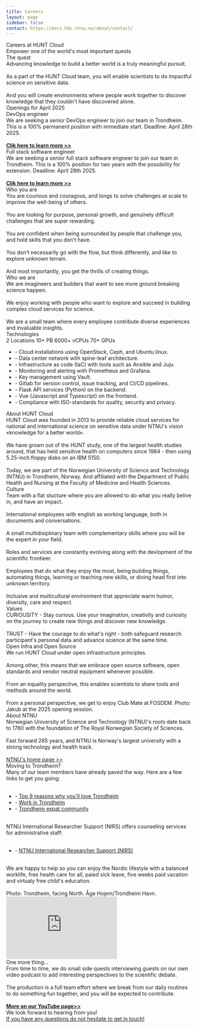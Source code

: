 ```yaml
---
title: Careers
layout: page
sidebar: false
contact: https://docs.hdc.ntnu.no/about/contact/
---
```


<!-- <script setup></script> -->
<div class="hc-home-page">

<!-- BLOCK START: Top images --> 
  <div class="hc-header">
    <!-- Note testing hcc-career-header-img for custom image-->
    <div class="hc-header-img"></div>
  </div>
<!-- BLOCK END: Top images --> 
  
  
  
<!----------------------------------------------->
<!-- Block: Freedom to explore -->
<!----------------------------------------------->

  <div class="hc-block">
    <div class="hc-block-container">
      <div class="hc-section">
        <v-row justify="center">
         Careers at HUNT Cloud
        </v-row>
      </div>
     <div class="hc-title-main font-weight-black">
        Empower one of the world's most important quests
      </div>
    </div>
  </div>


<!-- BLOCK START: Quest --> 
  <div class="hc-block">
    <div class="hc-block-container">
      <div class="hc-container-subtitle" style="text-align: left">
        <v-row>
          <v-col cols="12" class="v-col-sm-6">
            <div class="hc-container-title">
              The quest
            </div>
            Advancing knowledge to build a better world is a truly meaningful pursuit.<br><br>As a part of the HUNT Cloud team, you will enable scientists to do impactful science on sensitive data.<br><br>And you will create environments where people work together to discover knowledge that they couldn't have discovered alone.
          </v-col>
          <v-col cols="12" class="v-col-sm-6">
<!--          <v-col cols="6" class="d-none d-sm-flex">     -->
          <!-- src="data:image/png;base64,iVBORw0KGgoAAAANSUhEUgAAAAEAAAABCAQAAAC1HAwCAAAAC0lEQVR42mNkYAAAAAYAAjCB0C8AAAAASUVORK5CYII=" -->
          <v-sheet
            class="mx-auto"
            :width="300"
            :height="300"
            color="transparent"
          >
            <v-img
              class="mx-auto my-10 fill-height"
              max-width="300"
              max-height="300"
              src="/img/A3_Trust_boat_500px.png"
            >
              <template v-slot:placeholder>
                <div class="d-flex align-center justify-center fill-height">
                  <v-progress-circular
                    color="grey-lighten-4"
                    indeterminate
                  ></v-progress-circular>
                </div>
              </template>
            </v-img>
          </v-sheet>
        </v-col>
        </v-row>
      </div>
    </div>
  </div>
<!-- BLOCK END: Quest --> 





<!-- BLOCK START: Current openings --> 
  <div class="hc-block">
    <div class="hc-block-container">
      <div class="hc-container-subtitle">
        Openings for April 2025
      </div>
      <div class="hc-container-subtitle" style="text-align: left">
        <v-row>
          <v-col cols="12" class="v-col-sm-6">
            <div class="hc-container-title" style="text-align: left">
            DevOps engineer
            </div>
            We are seeking a senior DevOps engineer to join our team in Trondheim. This is a 100% permanent position with immediate start. Deadline: April 28th 2025.<br><br><strong><a href="https://www.jobbnorge.no/en/available-jobs/job/277477/senior-devops-engineer">Clik here to learn more >></a></strong>
          </v-col>
          <v-col cols="12" class="v-col-sm-6">
            <div class="hc-container-title" style="text-align: left">
             Full stack software engineer
            </div>
            We are seeking a senior full stack software engneer to join our team in Trondheim. This is a 100% position for two years with the possibility for extension. Deadline: April 28th 2025.<br><br><strong><a href="https://www.jobbnorge.no/en/available-jobs/job/277482/senior-full-stack-software-engineer">Clik here to learn more >></a></strong>
          </v-col>
        </v-row>
      </div>
    </div>
  </div>
<!-- BLOCK END: Current openings --> 









<!-- BLOCK START: Who are you --> 
  <div class="hc-block">
    <div class="hc-block-container">
      <div class="hc-container-subtitle" style="text-align: left">
        <v-row>
          <v-col cols="12" class="v-col-sm-6">
<!--          <v-col cols="6" class="d-none d-sm-flex">     -->
          <!-- src="data:image/png;base64,iVBORw0KGgoAAAANSUhEUgAAAAEAAAABCAQAAAC1HAwCAAAAC0lEQVR42mNkYAAAAAYAAjCB0C8AAAAASUVORK5CYII=" -->
          <v-sheet
            class="mx-auto"
            :width="300"
            :height="300"
            color="transparent"
          >
            <v-img
              class="mx-auto my-10 fill-height"
              max-width="300"
              max-height="300"
              src="/img/Portal3-square-500px.jpg"
            >
              <template v-slot:placeholder>
                <div class="d-flex align-center justify-center fill-height">
                  <v-progress-circular
                    color="grey-lighten-4"
                    indeterminate
                  ></v-progress-circular>
                </div>
              </template>
            </v-img>
          </v-sheet>
        </v-col>
          <v-col cols="12" class="v-col-sm-6">
            <div class="hc-container-title">
              Who you are
            </div>
            You are courious and couragous, and longs to solve challenges at scale to improve the well-being of others.<br><br>You are looking for purpose, personal growth, and genuinely difficult challenges that are super rewarding.<br><br>You are confident when being surrounded by people that challenge you, and hold skills that you don't have.<br><br>You don’t necessarily go with the flow, but think differently, and like to explore unknown terrain.<br><br>And most importantly, you get the thrills of creating things.
            </v-col>
        </v-row>
      </div>
    </div>
  </div>
<!-- BLOCK END: Who are you --> 




<!-- BLOCK Start: Who are we --> 
  <div class="hc-block">
    <div class="hc-block-container">
      <div class="hc-container-subtitle" style="text-align: left">
        <v-row>
          <v-col cols="12" class="v-col-sm-6">
            <div class="hc-container-title">
              Who we are
            </div>
            We are imagineers and builders that want to see more ground breaking science happen.<br><br>We enjoy working with people who want to explore and succeed in building complex cloud services for science.<br><br>We are a small team where every employee contribute diverse experiences and invaluable insights.
          </v-col>
          <v-col cols="12" class="v-col-sm-6">
<!--          <v-col cols="6" class="d-none d-sm-flex">     -->
          <!-- src="data:image/png;base64,iVBORw0KGgoAAAANSUhEUgAAAAEAAAABCAQAAAC1HAwCAAAAC0lEQVR42mNkYAAAAAYAAjCB0C8AAAAASUVORK5CYII=" -->
          <v-sheet
            class="mx-auto"
            :width="300"
            :height="300"
            color="transparent"
          >
            <v-img
              class="mx-auto my-10 fill-height"
              max-width="300"
              max-height="300"
              src="/img/teach_500px.png"
            >
              <template v-slot:placeholder>
                <div class="d-flex align-center justify-center fill-height">
                  <v-progress-circular
                    color="grey-lighten-4"
                    indeterminate
                  ></v-progress-circular>
                </div>
              </template>
            </v-img>
          </v-sheet>
        </v-col>
        </v-row>
      </div>
    </div>
  </div>
<!-- BLOCK End: Who are we --> 






<!-- BLOCK START: Specs --> 
  <div class="hc-block">
    <div class="hc-block-container">
      <div class="hc-container-title">
        Technologies
      </div>
      <v-row class="pt-10 pb-6">
        <v-col cols="12" class="v-col-sm-12 v-col-md-6 align-self-stretch">
          <v-card
            variant="tonal"
            class="mx-auto h-100 pb-6"
            color="#3E628A"
            title="Server rooms"
          >
            <v-card-text class="py-0">
              <v-row align="center" no-gutters>
                <v-col
                  class="text-h2 text-no-wrap"
                  cols="8"
                >
                  2 Locations
                </v-col>
                <v-col class="text-right" cols="4">
                  <v-icon
                    color="#ef8114"
                    icon="mdi-server"
                    size="88"
                  ></v-icon>
                </v-col>
              </v-row>
            </v-card-text>
          </v-card>
        </v-col>
        <v-col cols="12" class="v-col-sm-12 v-col-md-6 align-self-stretch">
          <v-card
            variant="tonal"
            class="mx-auto h-100 pb-6"
            color="#3E628A"
            title="Storage clusters"
          >
            <v-card-text class="py-0">
              <v-row align="center" no-gutters>
                <v-col
                  class="text-h2"
                  cols="8"
                >
                  10+&nbsp;PB
                </v-col>
                <v-col class="text-right" cols="4">
                  <v-icon
                    color="#ef8114"
                    icon="mdi-database"
                    size="88"
                  ></v-icon>
                </v-col>
              </v-row>
            </v-card-text>
          </v-card>
        </v-col>
        <v-col cols="12" class="v-col-sm-12 v-col-md-6 align-self-stretch">
          <v-card
            variant="tonal"
            class="mx-auto h-100 pb-6"
            color="#3E628A"
            title="Compute clusters"
          >
            <v-card-text class="py-0">
              <v-row align="center" no-gutters>
                <v-col
                  class="text-h2"
                  cols="8"
                >
                  6000+ vCPUs
                </v-col>
                <v-col class="text-right" cols="4">
                  <v-icon
                    color="#ef8114"
                    icon="mdi-memory"
                    size="88"
                  ></v-icon>
                </v-col>
              </v-row>
            </v-card-text>
          </v-card>
        </v-col>
        <v-col cols="12" class="v-col-sm-12 v-col-md-6 align-self-stretch">
          <v-card
            variant="tonal"
            class="mx-auto h-100 pb-6"
            color="#3E628A"
            title="GPU Cards"
          >
            <v-card-text class="py-0">
              <v-row align="center" no-gutters>
                <v-col
                  class="text-h2"
                  cols="8"
                >
                  70+ GPUs
                </v-col>
                <v-col class="text-right" cols="4">
                  <v-icon
                    color="#ef8114"
                    icon="mdi-expansion-card-variant"
                    size="88"
                  ></v-icon>
                </v-col>
              </v-row>
            </v-card-text>
          </v-card>
        </v-col>
      </v-row>
      <div class="hc-container-subtitle" style="text-align: left">
        <v-row>
          <v-col cols="12">
            <ul>
            <li>- Cloud installations using OpenStack, Ceph, and Ubuntu linux.</li>
            <li>- Data center network with spine-leaf architecture.</li>
            <li>- Infrastructure as code (IaC) with tools such as Ansible and Juju.</li>
            <li>- Monitoring and alerting with Prometheus and Grafana.</li>
            <li>- Key management using Vault.</li>
            <li>- Gitlab for version control, issue tracking, and CI/CD pipelines.</li>
            <li>- Flask API services (Python) on the backend.</li>
            <li>- Vue (Javascript and Typescript) on the frontend.</li>
            <li>- Compliance with ISO-standards for quality, security and privacy.</li>
            </ul>
          </v-col>
          <!-- <v-col cols="12">
            .
          </v-col>
          <v-col cols="12">
            .
          </v-col> -->
        </v-row>
      </div>
    </div>
  </div>

<!-- BLOCK END: Specs --> 






<!-- BLOCK START: About --> 
  <div class="hc-block">
    <div class="hc-block-container">
      <div class="hc-container-subtitle" style="text-align: left">
        <v-row>
          <v-col cols="12" class="v-col-sm-6">
<!--          <v-col cols="6" class="d-none d-sm-flex">     -->
          <!-- src="data:image/png;base64,iVBORw0KGgoAAAANSUhEUgAAAAEAAAABCAQAAAC1HAwCAAAAC0lEQVR42mNkYAAAAAYAAjCB0C8AAAAASUVORK5CYII=" -->
          <v-sheet
            class="mx-auto"
            :width="300"
            :height="300"
            color="transparent"
          >
            <v-img
              class="mx-auto my-10 fill-height"
              max-width="300"
              max-height="300"
              src="/img/Enterprise2_500px_72dpi.png"
            >
              <template v-slot:placeholder>
                <div class="d-flex align-center justify-center fill-height">
                  <v-progress-circular
                    color="grey-lighten-4"
                    indeterminate
                  ></v-progress-circular>
                </div>
              </template>
            </v-img>
          </v-sheet>
        </v-col>
         <v-col cols="12" class="v-col-sm-6">
            <div class="hc-container-title">
              About HUNT Cloud
            </div>
            HUNT Cloud was founded in 2013 to provide reliable cloud services for national and international science on sensitive data under NTNU's vision «knowledge for a better world».<br><br>We have grown out of the HUNT study, one of the largest health studies around, that has held sensitive health on computers since 1984 - then using 5.25-inch floppy disks on an IBM 5150.<br><br>Today, we are part of the Norwegian University of Science and Technology (NTNU) in Trondheim, Norway. And affiliated with the Department of Public Health and Nursing at the Faculty of Medicine and Health Sciences.
            </v-col>
         </v-row>
      </div>
    </div>
  </div>
<!-- BLOCK END: About --> 





<!-- BLOCK START: Team and culture --> 
  <div class="hc-block">
    <div class="hc-block-container">
      <div class="hc-container-subtitle" style="text-align: left">
        <v-row>
          <v-col cols="12" class="v-col-sm-6">
            <div class="hc-container-title">
              Culture
            </div>
            Team with a flat stucture where you are allowed to do what you really belive in, and have an impact.<br><br>International employees with english as working language, both in documents and conversations.<br><br>A small multidisiplinary team with complementary skills where you will be the expert in your field.<br><br>Roles and services are constantly evolving along with the devlopment of the scientific frontieer.<br><br>Employees that do what they enjoy the most, being building things, automating things, learning or teaching new skills, or diving head first into unknown territory.<br><br>Inclusive and multicultural environment that appreciate warm humor, diversity, care and respect.
          </v-col>
          <v-col cols="12" class="v-col-sm-6">
<!--          <v-col cols="6" class="d-none d-sm-flex">     -->
          <!-- src="data:image/png;base64,iVBORw0KGgoAAAANSUhEUgAAAAEAAAABCAQAAAC1HAwCAAAAC0lEQVR42mNkYAAAAAYAAjCB0C8AAAAASUVORK5CYII=" -->
          <v-sheet
            class="mx-auto"
            :width="300"
            :height="300"
            color="transparent"
          >
            <v-img
              class="mx-auto my-10 fill-height"
              max-width="300"
              max-height="300"
              src="/img/flaske_square_500px.png"
            >
              <template v-slot:placeholder>
                <div class="d-flex align-center justify-center fill-height">
                  <v-progress-circular
                    color="grey-lighten-4"
                    indeterminate
                  ></v-progress-circular>
                </div>
              </template>
            </v-img>
          </v-sheet>
        </v-col>
        </v-row>
      </div>
    </div>
  </div>
<!-- BLOCK END: Team and culture --> 






<!-- BLOCK START: Values --> 
  <div class="hc-block">
    <div class="hc-block-container">
      <div class="hc-container-subtitle" style="text-align: left">
        <v-row>
          <v-col cols="12" class="v-col-sm-6">
<!--          <v-col cols="6" class="d-none d-sm-flex">     -->
          <!-- src="data:image/png;base64,iVBORw0KGgoAAAANSUhEUgAAAAEAAAABCAQAAAC1HAwCAAAAC0lEQVR42mNkYAAAAAYAAjCB0C8AAAAASUVORK5CYII=" -->
          <v-sheet
            class="mx-auto"
            :width="300"
            :height="300"
            color="transparent"
          >
            <v-img
              class="mx-auto my-10 fill-height"
              max-width="300"
              max-height="300"
              src="/img/sekstant_square_500px.png"
            >
              <template v-slot:placeholder>
                <div class="d-flex align-center justify-center fill-height">
                  <v-progress-circular
                    color="grey-lighten-4"
                    indeterminate
                  ></v-progress-circular>
                </div>
              </template>
            </v-img>
          </v-sheet>
        </v-col>
         <v-col cols="12" class="v-col-sm-6">
            <div class="hc-container-title">
              Values
            </div>
            CURIOUSITY - Stay curious. Use your imagination, creativity and curiosity on the journey to create new things and discover new knowledge.<br><br>TRUST - Have the courage to do what's right - both safeguard research participant's personal data and advance science at the same time.
            </v-col>
         </v-row>
      </div>
    </div>
  </div>
<!-- BLOCK END: Values --> 










<!-- BLOCK START: Openness --> 
  <div class="hc-block">
    <div class="hc-block-container">
      <div class="hc-container-subtitle" style="text-align: left">
        <v-row>
          <v-col cols="12" class="v-col-sm-6">
            <div class="hc-container-title">
              Open Infra and Open Source
            </div>
            We run HUNT Cloud under open infrastructure principles.<br><br>Among other, this means that we embrace open source software, open standards and vendor neutral equipment whenever possible.<br><br>From an equality perspective, this enables scientists to share tools and methods around the world.<br><br>From a personal perspective, we get to enjoy Club Mate at FOSDEM. Photo: Jakub at the 2025 opening session.       
            </v-col>
          <v-col cols="12" class="v-col-sm-6">
<!--          <v-col cols="6" class="d-none d-sm-flex">     -->
          <!-- src="data:image/png;base64,iVBORw0KGgoAAAANSUhEUgAAAAEAAAABCAQAAAC1HAwCAAAAC0lEQVR42mNkYAAAAAYAAjCB0C8AAAAASUVORK5CYII=" -->
          <v-sheet
            class="mx-auto"
            :width="300"
            :height="300"
            color="transparent"
          >
            <v-img
              class="mx-auto my-10 fill-height"
              max-width="300"
              max-height="300"
              src="/img/fosdem_2025.jpg"
            >
              <template v-slot:placeholder>
                <div class="d-flex align-center justify-center fill-height">
                  <v-progress-circular
                    color="grey-lighten-4"
                    indeterminate
                  ></v-progress-circular>
                </div>
              </template>
            </v-img>
          </v-sheet>
        </v-col>
        </v-row>
      </div>
    </div>
  </div>
<!-- BLOCK END: Openness --> 






<!-- BLOCK START: NTNU --> 
  <div class="hc-block">
    <div class="hc-block-container">
      <div class="hc-container-subtitle" style="text-align: left">
        <v-row>
          <v-col cols="12" class="v-col-sm-6">
<!--          <v-col cols="6" class="d-none d-sm-flex">     -->
          <!-- src="data:image/png;base64,iVBORw0KGgoAAAANSUhEUgAAAAEAAAABCAQAAAC1HAwCAAAAC0lEQVR42mNkYAAAAAYAAjCB0C8AAAAASUVORK5CYII=" -->
          <v-sheet
            class="mx-auto"
            :width="300"
            :height="300"
            color="transparent"
          >
            <v-img
              class="mx-auto my-10 fill-height"
              max-width="300"
              max-height="300"
              src="/img/ntnu-hovedbygning.jpg"
            >
              <template v-slot:placeholder>
                <div class="d-flex align-center justify-center fill-height">
                  <v-progress-circular
                    color="grey-lighten-4"
                    indeterminate
                  ></v-progress-circular>
                </div>
              </template>
            </v-img>
          </v-sheet>
        </v-col>
         <v-col cols="12" class="v-col-sm-6">
            <div class="hc-container-title">
              About NTNU
            </div>
            Norwegian University of Science and Technology (NTNU)'s roots date back to 1760 with the foundation of The Royal Norwegian Society of Sciences.<br><br>Fast forward 265 years, and NTNU is Norway's largest university with a strong technology and health track.<br><br> <a href="https://www.ntnu.edu/" target="_blank">NTNU's home page >></a>
            </v-col>
         </v-row>
      </div>
    </div>
  </div>
<!-- BLOCK END: NTNU --> 







<!-- BLOCK START: Moving to Trondheim --> 
  <div class="hc-block">
    <div class="hc-block-container">
      <div class="hc-container-subtitle" style="text-align: left">
        <v-row>
          <v-col cols="12" class="v-col-sm-6">
            <div class="hc-container-title">
              Moving to Trondheim?
            </div>
            Many of our team members have already paved the way. Here are a few links to get you going:<br><br>
            <ul>
            <li>- <a href="https://workintrondheim.no/opportunities/top-9-reasons">Top 9 reasons why you'll love Trondheim</a></li>
            <li>- <a href="https://workintrondheim.no/">Work in Trondheim</a></li>
            <li>- <a href="https://www.internations.org/trondheim-expats">Trondheim expat community</a></li>
            </ul><br>NTNU International Researcher Support (NIRS) offers counseling services for administrative staff:<br><br>           
            <ul>
            <li>- <a href="https://www.ntnu.edu/nirs">NTNU International Researcher Support (NIRS)</a></li>
            </ul><br>We are happy to help so you can enjoy the Nordic lifestyle with a balanced worklife, free health care for all, paied sick leave, five weeks paid vacation and virtualy free child's education.<br><br>
            Photo: Trondheim, facing North. Åge Hojem/Trondheim Havn.
            </v-col>
          <v-col cols="12" class="v-col-sm-6">
<!--          <v-col cols="6" class="d-none d-sm-flex">     -->
          <!-- src="data:image/png;base64,iVBORw0KGgoAAAANSUhEUgAAAAEAAAABCAQAAAC1HAwCAAAAC0lEQVR42mNkYAAAAAYAAjCB0C8AAAAASUVORK5CYII=" -->
          <v-sheet
            class="mx-auto"
            :width="300"
            :height="300"
            color="transparent"
          >
            <v-img
              class="mx-auto my-10 fill-height"
              max-width="300"
              max-height="300"
              src="/img/trondheim.jpg"
            >
              <template v-slot:placeholder>
                <div class="d-flex align-center justify-center fill-height">
                  <v-progress-circular
                    color="grey-lighten-4"
                    indeterminate
                  ></v-progress-circular>
                </div>
              </template>
            </v-img>
          </v-sheet>
        </v-col>
        </v-row>
      </div>
    </div>
  </div>
<!-- BLOCK END: Moving to Trondheim --> 


<!-- BLOCK START: Video --> 
  <div class="hc-block">
    <div class="hc-block-container">
      <div class="hc-container-subtitle" style="text-align: left">
        <v-row>
          <v-col cols="12" class="v-col-sm-6">
<!--          <v-col cols="6" class="d-none d-sm-flex">     -->
<!-- <iframe width="500" height="315" -->
<iframe width="300" height="169" src="https://www.youtube.com/embed/eMbw9XUXxA0?si=GBSThOmZR7RX6u6G" title="YouTube video player" frameborder="0" allow="accelerometer; autoplay; clipboard-write; encrypted-media; gyroscope; picture-in-picture; web-share" referrerpolicy="strict-origin-when-cross-origin" allowfullscreen></iframe>        </v-col>
         <v-col cols="12" class="v-col-sm-6">
            <div class="hc-container-title">
              One more thing...
            </div>
            From time to time, we do small side quests interviewing guests on our own video podcast to add interesting perspectives to the scientific debate.<br><br>The production is a full team effort where we break from our daily routines to do something fun together, and you will be expected to contribute.<br><br><strong><a href="https://www.youtube.com/@HUNTCloud" target="_blank">More on our YouTube page>></a></strong>
            </v-col>
         </v-row>
      </div>
    </div>
  </div>
<!-- BLOCK END: Video --> 













  <div class="hc-block">
    <div class="hc-block-container">
        <v-col class="text-center">
        <div class="hc-container-title">
              We look forward to hearing from you!
        </div>
        </v-col>
      <v-row align="center" no-gutters>
        <v-col class="text-center">
        <a href="https://docs.hdc.ntnu.no/do-science/contact/">If you have any questions do not hesitate to get in touch!
</a><br><br>
          <v-btn
            href="https://www.linkedin.com/company/huntcloud/"
            target="_blank"
            icon="mdi-linkedin"
            size="88"
            style="font-size: 40px !important;"
          >
          </v-btn>
        </v-col>
      </v-row>
    </div>
  </div>


  <FooterBlock :contact="$frontmatter.contact" />
</div> <!-- END OF CONTENT - keep empty line before and after -->

<style scoped>

/* CSS scoped specifically to this page */

</style>

